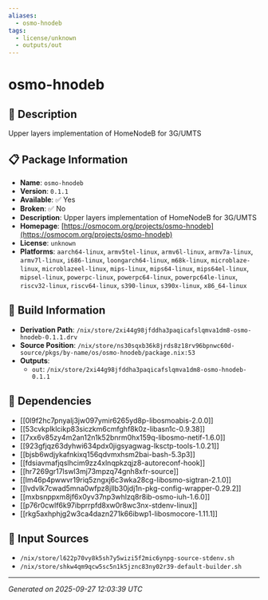 ```yaml
---
aliases:
  - osmo-hnodeb
tags:
  - license/unknown
  - outputs/out
---
```


# osmo-hnodeb

## 📝 Description

Upper layers implementation of HomeNodeB for 3G/UMTS

## 📋 Package Information

- **Name**: `osmo-hnodeb`
- **Version**: `0.1.1`
- **Available**: ✅ Yes
- **Broken**: ✅ No
- **Description**: Upper layers implementation of HomeNodeB for 3G/UMTS
- **Homepage**: [https://osmocom.org/projects/osmo-hnodeb](https://osmocom.org/projects/osmo-hnodeb)
- **License**: `unknown`
- **Platforms**: `aarch64-linux`, `armv5tel-linux`, `armv6l-linux`, `armv7a-linux`, `armv7l-linux`, `i686-linux`, `loongarch64-linux`, `m68k-linux`, `microblaze-linux`, `microblazeel-linux`, `mips-linux`, `mips64-linux`, `mips64el-linux`, `mipsel-linux`, `powerpc-linux`, `powerpc64-linux`, `powerpc64le-linux`, `riscv32-linux`, `riscv64-linux`, `s390-linux`, `s390x-linux`, `x86_64-linux`

## 🔧 Build Information

- **Derivation Path**: `/nix/store/2xi44g98jfddha3paqicafslqmva1dm8-osmo-hnodeb-0.1.1.drv`
- **Source Position**: `/nix/store/ns30sqxb36k8jrds8z18rv96bpnwc60d-source/pkgs/by-name/os/osmo-hnodeb/package.nix:53`
- **Outputs**:
  - `out`:  `/nix/store/2xi44g98jfddha3paqicafslqmva1dm8-osmo-hnodeb-0.1.1`

## 🔗 Dependencies

- [[0l9f2hc7pnyalj3jw097ymir6265yd8p-libosmoabis-2.0.0]]
- [[53cvkplklcikp83siczkm6cmfghf8k0z-libasn1c-0.9.38]]
- [[7xx6v85zy4m2an12n1k52bnrm0hx159q-libosmo-netif-1.6.0]]
- [[923gfjqz63dyhwi634pdx0jigsyagwag-lksctp-tools-1.0.21]]
- [[bjsb6wdjykafnkixq156qdvmxhsm2bai-bash-5.3p3]]
- [[fdsiavmafjqslhcim9zz4xlnqpkzqjz8-autoreconf-hook]]
- [[hr7269gr17lswl3mj73mpzq74gnh8xfr-source]]
- [[lm46p4pwwvr19riq5zngxj6c3wka28cg-libosmo-sigtran-2.1.0]]
- [[lvdvlk7cwad5mna0wfpz8jllb30jdj1n-pkg-config-wrapper-0.29.2]]
- [[mxbsnppxm8jf6x0yv37np3whlzq8r8ib-osmo-iuh-1.6.0]]
- [[p76r0cwlf6k97ibprrpfd8xw0r8wc3nx-stdenv-linux]]
- [[rkg5axhphjg2w3ca4dazn271k66ibwp1-libosmocore-1.11.1]]

## 📁 Input Sources

- `/nix/store/l622p70vy8k5sh7y5wizi5f2mic6ynpg-source-stdenv.sh`
- `/nix/store/shkw4qm9qcw5sc5n1k5jznc83ny02r39-default-builder.sh`

---
*Generated on 2025-09-27 12:03:39 UTC*
